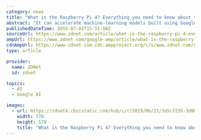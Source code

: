 ```yaml
---
category: news
title: "What is the Raspberry Pi 4? Everything you need to know about the tiny, low-cost computer"
abstract: "It can accelerate machine-learning models built using Google's TensorFlow Lite library. No, and don't expect one for at least a couple of years, based on the time between previous releases of the Pi."
publishedDateTime: 2019-07-02T15:51:00Z
sourceUrl: https://www.zdnet.com/article/what-is-the-raspberry-pi-4-everything-you-need-to-know-about-the-tiny-low-cost-computer/
ampUrl: https://www.zdnet.com/google-amp/article/what-is-the-raspberry-pi-4-everything-you-need-to-know-about-the-tiny-low-cost-computer/
cdnAmpUrl: https://www-zdnet-com.cdn.ampproject.org/c/s/www.zdnet.com/google-amp/article/what-is-the-raspberry-pi-4-everything-you-need-to-know-about-the-tiny-low-cost-computer/
type: article

provider:
  name: ZDNet
  id: zdnet

topics:
  - AI
  - Google AI

images:
  - url: https://zdnet4.cbsistatic.com/hub/i/r/2019/06/21/3a5cf235-3d00-4600-9e13-8cebc931b58f/thumbnail/770x578/615a00e8e7a5388ac3a472243516f175/pic11.jpg
    width: 770
    height: 578
    title: "What is the Raspberry Pi 4? Everything you need to know about the tiny, low-cost computer"
---
```

